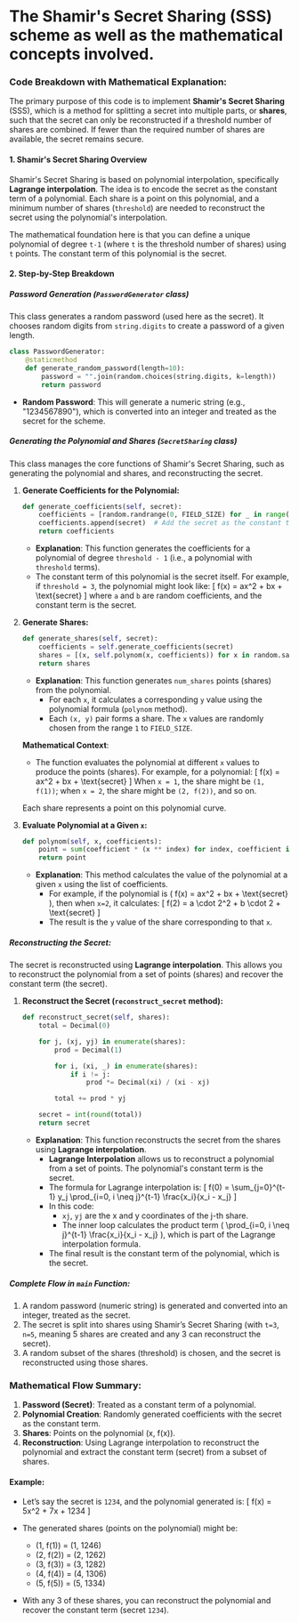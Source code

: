 # The Shamir's Secret Sharing (SSS) scheme as well as the mathematical concepts involved.

### Code Breakdown with Mathematical Explanation:

The primary purpose of this code is to implement **Shamir's Secret Sharing** (SSS), which is a method for splitting a secret into multiple parts, or **shares**, such that the secret can only be reconstructed if a threshold number of shares are combined. If fewer than the required number of shares are available, the secret remains secure.

#### 1. **Shamir's Secret Sharing Overview**
Shamir's Secret Sharing is based on polynomial interpolation, specifically **Lagrange interpolation**. The idea is to encode the secret as the constant term of a polynomial. Each share is a point on this polynomial, and a minimum number of shares (`threshold`) are needed to reconstruct the secret using the polynomial's interpolation.

The mathematical foundation here is that you can define a unique polynomial of degree `t-1` (where `t` is the threshold number of shares) using `t` points. The constant term of this polynomial is the secret.

#### 2. **Step-by-Step Breakdown**

##### **Password Generation (`PasswordGenerator` class)**
This class generates a random password (used here as the secret). It chooses random digits from `string.digits` to create a password of a given length.

```python
class PasswordGenerator:
    @staticmethod
    def generate_random_password(length=10):
        password = "".join(random.choices(string.digits, k=length))
        return password
```
- **Random Password**: This will generate a numeric string (e.g., "1234567890"), which is converted into an integer and treated as the secret for the scheme.

##### **Generating the Polynomial and Shares (`SecretSharing` class)**

This class manages the core functions of Shamir's Secret Sharing, such as generating the polynomial and shares, and reconstructing the secret.

1. **Generate Coefficients for the Polynomial:**
   
   ```python
   def generate_coefficients(self, secret):
       coefficients = [random.randrange(0, FIELD_SIZE) for _ in range(self.threshold - 1)]
       coefficients.append(secret)  # Add the secret as the constant term
       return coefficients
   ```
   - **Explanation**: This function generates the coefficients for a polynomial of degree `threshold - 1` (i.e., a polynomial with `threshold` terms).
   - The constant term of this polynomial is the secret itself. For example, if `threshold = 3`, the polynomial might look like:
     \[
     f(x) = ax^2 + bx + \text{secret}
     \]
   where `a` and `b` are random coefficients, and the constant term is the secret.

2. **Generate Shares:**
   
   ```python
   def generate_shares(self, secret):
       coefficients = self.generate_coefficients(secret)
       shares = [(x, self.polynom(x, coefficients)) for x in random.sample(range(1, FIELD_SIZE), self.num_shares)]
       return shares
   ```
   - **Explanation**: This function generates `num_shares` points (shares) from the polynomial.
     - For each `x`, it calculates a corresponding `y` value using the polynomial formula (`polynom` method).
     - Each `(x, y)` pair forms a share. The `x` values are randomly chosen from the range `1` to `FIELD_SIZE`.

   **Mathematical Context**:
   - The function evaluates the polynomial at different `x` values to produce the points (shares). For example, for a polynomial:
     \[
     f(x) = ax^2 + bx + \text{secret}
     \]
     When `x = 1`, the share might be `(1, f(1))`; when `x = 2`, the share might be `(2, f(2))`, and so on.
   
   Each share represents a point on this polynomial curve.

3. **Evaluate Polynomial at a Given `x`:**

   ```python
   def polynom(self, x, coefficients):
       point = sum(coefficient * (x ** index) for index, coefficient in enumerate(coefficients))
       return point
   ```
   - **Explanation**: This method calculates the value of the polynomial at a given `x` using the list of coefficients.
     - For example, if the polynomial is \( f(x) = ax^2 + bx + \text{secret} \), then when `x=2`, it calculates:
       \[
       f(2) = a \cdot 2^2 + b \cdot 2 + \text{secret}
       \]
     - The result is the `y` value of the share corresponding to that `x`.

##### **Reconstructing the Secret:**
The secret is reconstructed using **Lagrange interpolation**. This allows you to reconstruct the polynomial from a set of points (shares) and recover the constant term (the secret).

1. **Reconstruct the Secret (`reconstruct_secret` method):**

   ```python
   def reconstruct_secret(self, shares):
       total = Decimal(0)

       for j, (xj, yj) in enumerate(shares):
           prod = Decimal(1)

           for i, (xi, _) in enumerate(shares):
               if i != j:
                   prod *= Decimal(xi) / (xi - xj)

           total += prod * yj

       secret = int(round(total))
       return secret
   ```
   - **Explanation**: This function reconstructs the secret from the shares using **Lagrange interpolation**.
     - **Lagrange Interpolation** allows us to reconstruct a polynomial from a set of points. The polynomial's constant term is the secret.
     - The formula for Lagrange interpolation is:
       \[
       f(0) = \sum_{j=0}^{t-1} y_j \prod_{i=0, i \neq j}^{t-1} \frac{x_i}{x_i - x_j}
       \]
     - In this code:
       - `xj`, `yj` are the x and y coordinates of the j-th share.
       - The inner loop calculates the product term \( \prod_{i=0, i \neq j}^{t-1} \frac{x_i}{x_i - x_j} \), which is part of the Lagrange interpolation formula.
     - The final result is the constant term of the polynomial, which is the secret.

##### **Complete Flow in `main` Function:**

1. A random password (numeric string) is generated and converted into an integer, treated as the secret.
2. The secret is split into shares using Shamir’s Secret Sharing (with `t=3`, `n=5`, meaning 5 shares are created and any 3 can reconstruct the secret).
3. A random subset of the shares (threshold) is chosen, and the secret is reconstructed using those shares.

### Mathematical Flow Summary:
1. **Password (Secret)**: Treated as a constant term of a polynomial.
2. **Polynomial Creation**: Randomly generated coefficients with the secret as the constant term.
3. **Shares**: Points on the polynomial (x, f(x)).
4. **Reconstruction**: Using Lagrange interpolation to reconstruct the polynomial and extract the constant term (secret) from a subset of shares.

#### Example:
- Let’s say the secret is `1234`, and the polynomial generated is:
  \[
  f(x) = 5x^2 + 7x + 1234
  \]
- The generated shares (points on the polynomial) might be:
  - (1, f(1)) = (1, 1246)
  - (2, f(2)) = (2, 1262)
  - (3, f(3)) = (3, 1282)
  - (4, f(4)) = (4, 1306)
  - (5, f(5)) = (5, 1334)
  
- With any 3 of these shares, you can reconstruct the polynomial and recover the constant term (secret `1234`).
